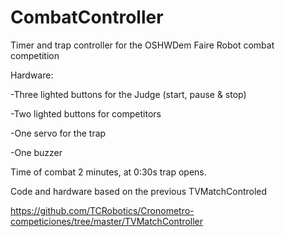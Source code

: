 # CombatController
Timer and trap controller for the OSHWDem Faire Robot combat competition

Hardware:

-Three lighted buttons for the Judge (start, pause & stop)

-Two lighted buttons for competitors

-One servo for the trap

-One buzzer

Time of combat 2 minutes, at 0:30s trap opens.

Code and hardware based on the previous TVMatchControled

https://github.com/TCRobotics/Cronometro-competiciones/tree/master/TVMatchController
